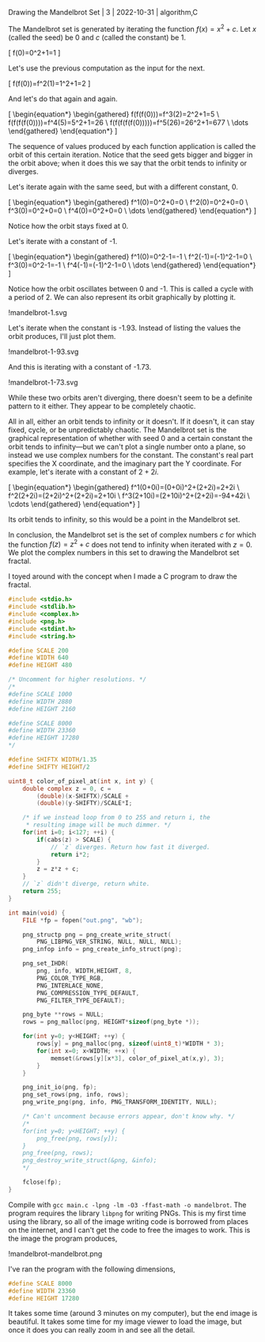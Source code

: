 Drawing the Mandelbrot Set | 3 | 2022-10-31 | algorithm,C

The Mandelbrot set is generated by iterating the function $f(x)=x^2+c$. Let $x$ (called the seed) be 0 and $c$ (called the constant) be 1.

\[ f(0)=0^2+1=1 \]

Let's use the previous computation as the input for the next.

\[ f(f(0))=f^2(1)=1^2+1=2 \]

And let's do that again and again.

\[
\begin{equation*}
  \begin{gathered}
    f(f(f(0)))=f^3(2)=2^2+1=5 \\
    f(f(f(f(0))))=f^4(5)=5^2+1=26 \\
    f(f(f(f(f(0)))))=f^5(26)=26^2+1=677 \\
    \dots
  \end{gathered}
\end{equation*}
\]

The sequence of values produced by each function application is called the orbit of this certain iteration. Notice that the seed gets bigger and bigger in the orbit above; when it does this we say that the orbit tends to infinity or diverges.

Let's iterate again with the same seed, but with a different constant, 0.

\[
\begin{equation*}
  \begin{gathered}
    f^1(0)=0^2+0=0 \\
    f^2(0)=0^2+0=0 \\
    f^3(0)=0^2+0=0 \\
    f^4(0)=0^2+0=0 \\
    \dots
  \end{gathered}
\end{equation*}
\]

Notice how the orbit stays fixed at 0.

Let's iterate with a constant of -1.

\[
\begin{equation*}
  \begin{gathered}
    f^1(0)=0^2-1=-1 \\
    f^2(-1)=(-1)^2-1=0 \\
    f^3(0)=0^2-1=-1 \\
    f^4(-1)=(-1)^2-1=0 \\
    \dots
  \end{gathered}
\end{equation*}
\]

Notice how the orbit oscillates between 0 and -1. This is called a cycle with a period of 2. We can also represent its orbit graphically by plotting it.

!mandelbrot-1.svg

Let's iterate when the constant is -1.93. Instead of listing the values the orbit produces, I'll just plot them.

!mandelbrot-1-93.svg

And this is iterating with a constant of -1.73.

!mandelbrot-1-73.svg

While these two orbits aren't diverging, there doesn't seem to be a definite pattern to it either. They appear to be completely chaotic.

All in all, either an orbit tends to infinity or it doesn't. If it doesn't, it can stay fixed, cycle, or be unpredictably chaotic. The Mandelbrot set is the graphical representation of whether with seed 0 and a certain constant the orbit tends to infinity—but we can't plot a single number onto a plane, so instead we use complex numbers for the constant. The constant's real part specifies the X coordinate, and the imaginary part the Y coordinate. For example, let's iterate with a constant of $2+2i$.

\[
\begin{equation*}
  \begin{gathered}
    f^1(0+0i)=(0+0i)^2+(2+2i)=2+2i \\
    f^2(2+2i)=(2+2i)^2+(2+2i)=2+10i \\
    f^3(2+10i)=(2+10i)^2+(2+2i)=-94+42i \\
    \cdots
  \end{gathered}
\end{equation*}
\]

Its orbit tends to infinity, so this would be a point in the Mandelbrot set.

In conclusion, the Mandelbrot set is the set of complex numbers $c$ for which the function $f(z)=z^2+c$ does not tend to infinity when iterated with $z=0$. We plot the complex numbers in this set to drawing the Mandelbrot set fractal.

I toyed around with the concept when I made a C program to draw the fractal.

```c
#include <stdio.h>
#include <stdlib.h>
#include <complex.h>
#include <png.h>
#include <stdint.h>
#include <string.h>

#define SCALE 200
#define WIDTH 640
#define HEIGHT 480

/* Uncomment for higher resolutions. */
/*
#define SCALE 1000
#define WIDTH 2880
#define HEIGHT 2160

#define SCALE 8000
#define WIDTH 23360
#define HEIGHT 17280
*/

#define SHIFTX WIDTH/1.35
#define SHIFTY HEIGHT/2

uint8_t color_of_pixel_at(int x, int y) {
    double complex z = 0, c =
        (double)(x-SHIFTX)/SCALE +
        (double)(y-SHIFTY)/SCALE*I;

    /* if we instead loop from 0 to 255 and return i, the
     * resulting image will be much dimmer. */
    for(int i=0; i<127; ++i) {
        if(cabs(z) > SCALE) {
            // `z` diverges. Return how fast it diverged.
            return i*2;
        }
        z = z*z + c;
    }
    // `z` didn't diverge, return white.
    return 255;
}

int main(void) {
    FILE *fp = fopen("out.png", "wb");

    png_structp png = png_create_write_struct(
        PNG_LIBPNG_VER_STRING, NULL, NULL, NULL);
    png_infop info = png_create_info_struct(png);

    png_set_IHDR(
        png, info, WIDTH,HEIGHT, 8,
        PNG_COLOR_TYPE_RGB,
        PNG_INTERLACE_NONE,
        PNG_COMPRESSION_TYPE_DEFAULT,
        PNG_FILTER_TYPE_DEFAULT);

    png_byte **rows = NULL;
    rows = png_malloc(png, HEIGHT*sizeof(png_byte *));

    for(int y=0; y<HEIGHT; ++y) {
        rows[y] = png_malloc(png, sizeof(uint8_t)*WIDTH * 3);
        for(int x=0; x<WIDTH; ++x) {
            memset(&rows[y][x*3], color_of_pixel_at(x,y), 3);
        }
    }

    png_init_io(png, fp);
    png_set_rows(png, info, rows);
    png_write_png(png, info, PNG_TRANSFORM_IDENTITY, NULL);

    /* Can't uncomment because errors appear, don't know why. */
    /*
    for(int y=0; y<HEIGHT; ++y) {
        png_free(png, rows[y]);
    }
    png_free(png, rows);
    png_destroy_write_struct(&png, &info);
    */

    fclose(fp);
}
```

Compile with `gcc main.c -lpng -lm -O3 -ffast-math -o mandelbrot`. The program requires the library `libpng` for writing PNGs. This is my first time using the library, so all of the image writing code is borrowed from places on the internet, and I can't get the code to free the images to work. This is the image the program produces,

!mandelbrot-mandelbrot.png

I've ran the program with the following dimensions,

```c
#define SCALE 8000
#define WIDTH 23360
#define HEIGHT 17280
```

It takes some time (around 3 minutes on my computer), but the end image is beautiful. It takes some time for my image viewer to load the image, but once it does you can really zoom in and see all the detail.
